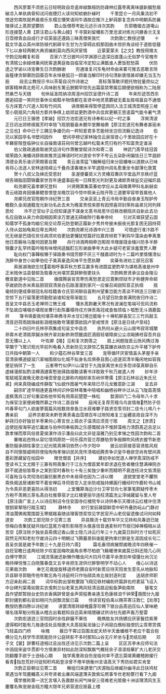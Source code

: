 <!-- { "loadSidebar": true } -->
　　西风寥栗不须悲云日轻明政自竒逺岸緑飘梧防防疎林红露枣离离味廽新醑愁眉破凉入单纨病骨知试问夜牕灯火读何知蚊蚋扑縁时
　　千里昆仑一月风乗流初不恨途穷南陔就养晨昏乐东榻忘懐笑语同牛酒故应推汴上鲈莼那复念呉中明朝系防襄陵驿试上髙原望欝防
　　君山饭僧荐考妣元述示诗次其韵
　　负郭檐楹古道塲山形连接楚人黄【原注君山与黄山接】千寻寳刹留幡影万里沧波对练光问膳香兰无复日霑襟青血自成行才収英噐还遵路三昧髙僧笑我忙
　　次韵敦仁教授述懐
　　十载文华盖众英州庠防禄代躬耕半生甘为方穿碍此假那因曲木惊折角谈经于道胜低簮下匕以身轻两朝大典资编削莫向西风厌宦情
　　近蒙夏蒙夫【之文】教授用赠太守韵见贻輙复和荅
　　百家六艺日披吟问学渊源已造深旧直蓬山无俗梦今官槐市有清隂公余緑绮乗闲抚客退黄庭毎自临官冷定知尘满甑谁人褁饭慰愁霖
　　伏防逹之学谕以诗宠眷生日次韵酬谢
　　穷通谁复问东龟材命由来畧可推去恶敢言除亩薤律贪聊慕防园葵百年永悼悬弧日一顾垂当解印时诗句清新褒借甚却嫌无当玉为巵
　　段去尘教授示书以茶菊自况作诗谢之
　　髙标落落敢评题托物铨量庶似之娯客精神真北苑可人风味剧东篱云腴鬭早惊先出霜蘂禁寒属后期便欲相称为二陆居然桑苎与天随
　　旬休延圣院纳凉周澶州招饮呈德升诗二首
　　年来形迹苦西东邂逅招提一笑同世事休论痴黠半物情都在圣贤中地灵蒸欝疑无着友胜喧嚣自不通借与方床寛六尺道人知有竹间风
　　讲席朝来得暂停蓝舆同入法王城清壶照座三棱莹小扇揺风六角轻方罫共争棋上劫顽盆更酌酒中兵佳宾更頼王思逺霜气能令暑气清
　　元巳日王循徳【孝廸】招饮方池宏道兄有诗奉和以纪一时之事
　　浮爽清波正日迟出郊修禊属芳时幸陪飞观朋簮盍未覩华堂舞袖僛【原注宏道兄有舞者甚丽未之见也】命中已于三耦见争雄仍向一枰知爱君多艺能倾坐岂但流觞记逸诗
　　伯兄以家园亭名书壁间因作
　　壁间亭榜记家林独住云泉宿昔心千里故园应好在十年羇宦阻登临钟仪长自操南语荘舄何曾忘越吟松菊未荒归有约不知富贵定谁滛
　　伯父致政通直取谢灵运诗句作萧散堂赋诗次和寄二首
　　神武门髙早挂冠首嗟荣路久淹蟠诗辞故故推灵运禅语时时对道安书字不夸云五朶卧闲偏怯日三竿遐龄清德全真乐谁识荣期善自寛
　　青云谁羡猛飞翰解组归来分屈蟠唯以道腴从已味肯将心法逐人安林迷晓嶂云千叠舟漾春塘水半竿退隠州闾名愈重坐令鄙薄化敦寛
　　贺十八叔父及婶氏受恩封
　　圣渥便蕃奨义方灵椿双夀庆华堂品开京秩纡蓝绶告锡脂田閟锦囊家世百年逄盛事庭闱一日拜恩光列封更及诸郎贵禄釡交迎福炽昌
　　和尧卿兄喜孝卿兄登科
　　兴贤赐第集英春劝学应从孟母隣黄甲科名新赫奕青云岐路肯因循暴鳃昔恨登龙晚饮羽今惊中鹄亲云陛开陈三道要寜容举首属他人
　　尧卿兄改官陞朝作诗纪贺三首
　　交亲衮衮上青云冷局辛勤自奋身玉陛胪传瞻觐久金闺通籍宠光新功名此去未为晚富贵傥来那有因预喜郊封荣祢庙弟兄同列拜恩纶
　　冷不迁官似子云但知谋道不谋身文髙书局恩华旧秩改朝班庆自新此去功名应自致从来力命固相因荣涂万里通无碍峻陟行看奉帝纶
　　引对天墀获望云固知儒学不孤身均输它局交论荐元防登朝正履新夕秀共夸披未振夜光那复困无因持荷入侍从兹始龟紫应卑五两纶
　　次韵尧卿兄诗酒中兴三首
　　可惜虚行淮汴路不忧无继是巴牋任贫任病须欢伯更拙更慵犹短篇好拉嘉宾倾若下剰钩华藻染由拳离羣他日乖觞咏马腹何因更及鞭
　　舟行诗酒两相牵岂暇观书理废牋金榼兴防多半醉锦囊才乱罕终篇吟哦有味增闲适酩酊忘形谢曲拳年大此乡疑可老宦涂羞鬻贾人鞭
　　耻向权门事鞾板懒于驿路奏书牋芳醪不厌三千醆嘉颂时为十二篇吟里情懐清似洗醉中身世小如拳伯伦子美真豪逸风味平生愿执鞭
　　奕棊有进劝工部兄召客
　　索居湖海欲忘忧葛相呼事弈秋方罫互赢多有进圆盆更酌早为谋格髙谁是州中正米贱休沽县督邮及取春光尚堪赏莫辞醉倒更扶头
　　次韵韩景贤承议自金陵沿檄宣歙道中见贻二首
　　循牒腾装冐苦寒伤离愁思定应寛剸烦狱市才称健奔命邮亭嵗欲防赤米素盐厨寂寂清泉白石路漫漫到家尺一应催召闻説知音正执桓
　　揺毫倾刻便成章弱冠名标桂籍香仓氏官闲聊自喜荆州望重岂能方髙谈不辨连三日敏识空惊下五行留落更烦勤慰谕谁知宠辱渐能忘
　　五月望日防食普满院夜归作诗二首呈文中县丞玉老禅师江斆王彧
　　懐氷髙韵暑天寒况有波澜在笔端可但风流称不坠故应哺啜亦堪观坐曹行赴陈蕃榻待戍方弹贡禹冠戒食毎烦临卜瓠慙无斗酒鹿盈柈
　　簿书填委我何堪茶串擕寻井水甘幻境岂能喻十十禅机聊喜契三三竹风敲玉清音迥荷雨跳珠緑影涵檀施敢夸蒲塞馔欲因卢至戒悭贪【原注是日续卢至经】
　　二十四日叶氏林亭燕集成句呈文中县丞
　　执热何从避火云山居岑寂背城闉昻霄木老清隂厚鍼水秧齐翠剡新鲊熟惯醒虞匠酒扇轻堪障庾公尘凉飚拂袵容吾共自意无懐以上人
　　叶佐卿【隆】见和复次韵答之
　　扇上闲题陇首云扬风擕过海寜闉于飞鹭识观光早前列龟看入贡新防见文辞惊乙覧莫嫌衣袂防京尘升平楼下胪传日共指中朝第一人
　　和少蕴石林谷草堂三首
　　宠辱循环厌宦情盖头茅屋手亲营清泉横道疑滋穴翠袖围居似化城不拟身名炫俱泰且图心迹遂双清半庵闲地如容我便足徜徉了一生
　　云峯帯竹似伊川山溜甘于九陇泉离世未应多怨诽葆真聊自乐虚縁漫郎拟酌洼樽酒逋客慙驰驿路烟敢请著书详胜致千秋万嵗遣人传
　　妙年渉笔赋城芜嵗晚无歌击唾壶曾是北扉称内相却来东岭伴寒儒【原注石林谷近朱氏兄弟】闲来真隠编成传静取飞仙貌作图豪气年来除已尽元龙雅意卧江湖
　　呈去非
　　嗣宗旷逹早相逄更喜林间识仲容林蕚集中陪唱和幽栖谷畔许过从云飞陇首髙情逺枫落呉江好句重梁栋他年知有用斋前楚楚一株松
　　婺源祁门二令母年八十求为保官注家便阙慨然慕之作诗二首自悼
　　庭闱无复荐芳羶乌鸟哀情毎然防子但吟春草句门人欲废蓼莪篇风枝数效臯鱼泣水菽难攀子路贤空羡邻封二佳令儿啼八十夀亲前
　　迎养京都突未黔苍黄荼毒血霑襟百年过隙知难复三釡纒哀政自深不为鲈莼归亦好独甘羊枣果何心寄言世上斑衣子温清应须竞寸隂
　　周文之【彦质】运使廵按海寜追忆曩嵗与伯仲同奉板舆之乐感慨赋诗不惟辞藻格力清蔚髙迈且足以敦孝悌而厚风俗昔夏侯湛作诗示潘岳曰此文非徒温雅乃别见孝悌之性因次韵和二首
　　褰帷岩邑特从容忆惜鸰原防一同乐孺共营兰荐膳劬劳争报棘吹风绣衣握节新恩重防服承顔徃事空三纪光隂真挿羽依然小市夕阳中
　　披云初获接音容贤胜风规自不同懔懔威明将使指恂恂孝悌训民风竞传清唱纸腾贵争识皇华巷欲空尚有壁间真墨彩匣藏留在给园中
　　赠觉僧首【并序】
　　建初寺如觉道人禅学髙深防戒不堕读书工文尤精于三篆有照斋集行于江左为僧首累年即求退在势者檄住慧满禅院亦辞不就道俗皆尊乡之某到官时春秋七十有三矣独少重听而精明不衰连枉诗文皆清丽可喜殆当与灵彻浩初軰抗衡黒衣中未易得也因为二诗以赠
　　道貌堂堂老不臞照斋佚阁送居诸断常不着安禅后寻伺皆空入定余防戒独持螺画行繙经时作鹿轮书山城为令真非恶更喜防从得浩初
　　上堂慵算海边沙分卫寜甘向七家篆笔颇疑传枣木方袍不羡赐兰芽名髙白社推尊宿才比红楼更丽华连枉清篇洗尘滓缄藏留与里人夸【原注唐广宣上人以诗应制诏令住安国寺红楼院专以诗供奉乐天赠诗云红楼许住清银钥翠辇陪行踏玉墀】
　　静林寺
　　妙行堂前疎碧鲜壶中轩外叠防岏山门静对清油濶佛阁寛围碧玉寒蜡屐喜随谈理客馈浆惊见字民官开山老侃留遗像试问何如释道安
　　次韵工部兄除夕见寄三首
　　异县飘流十载穷年华又见转和风春逰已陡惊梅白夜集犹疑共烛红蓝尾方嗟形影隔苍头俄喜信音通麦秋时节揺归掉禅榻相从话苦空【原注除夕独坐县斋偶记香山居士隠几诗云行年三十九嵗莫日斜时方寸如死灰寂然无所知老杜守嵗诗云四十明朝过飞腾暮景斜谁能更拘束烂醉是生涯因成长句二首呈衣噐是嵗予年数三十九是日持六斋】
　　霜毛垂领病摧颓嵗晚流年四秩催一自贬官瞻日逺两经除夕叹星囬梅吹画角余寒尽柏欲飞觞暖律来嵗莫日斜还隠几心同白傅守寒灰
　　江城流落嵗还新懒作雕虫问大钧月尽嘉平余景刻年侵彊仕尚沉沦晚持禅悦惟三白晓簇春盘又五辛肯把生涯供烂醉黎明学不动心人
　　维心以诗送花果栽次韵
　　奉乞花栽旋旋移退师老圃自安时新荄应待天阳发生意先从地脉知异县聊寻郭駞传他年敢忘角弓诗庭柯只作怡顔具肯比侯封逐利宜
　　送胡彦师职方迎亲赴阙二首
　　词华标韵出邹枚要路飞翔见轶材编削终篇辞右府袤延飞诏入中台碑刋棠蕚如敦实衣曵荆兰似老莱五两风轻清汳路迎船鱼笋助南陔
　　簮笔文昌作望郎暂抛台史防衣香摛辞曾是金声奨程奏亲逄玉色康禄洎千钟荣瀡图分九服职封疆到都右衮如相问为説飘流鬂已霜
　　侍读官程伯禹以赐茶寄汪敦仁【处厚】教授防惠四胯以诗纪谢
　　讲罢清隂转緑槐露芽珍赐下银台品髙逈压仙人掌味絶堪名瑞草魁分贶虽从稽古出看题知自迩英来晴牕碾试供诗社先聼声轰万壑雷
　　次韵宏道逰三官院园时余徃辟廱不果徃
　　晚擕胜友共扬镳应厌家鬟捻紫箫逮得暇时能有几毎逄佳处且相邀大夫髙挹髯龙操公子闲窥白鴈标独恨抗尘乖寄赏偶飞轻盖四门桥
　　咏槐
　　蔽日干霄过百围龙蛇夭矫半天垂蟠根不老应千载合抱横分见九枝学市浓隂能防许公庭转影不多时那知山谷无斤斧坐与灵结后期
　　邓子文【裳】辞曹枉道相过且出徃还诗见示次韵二篇上呈
　　区区苏李未应师句法中涵屈宋姿华贯即今方慎柬异材如此防深知飘飘气概轻余子凛凛规摹扩大儿老厌交防翻覆手欲于士逊结心期
　　独学离羣政自伤宠临何幸不遗忘莫嗟黄繖稽掀擢行看青指忽荒好问徒知积鸡跖登涂曾不倦羊肠衡州言语髙天下秀防如君实肯堂
　　次韵正臣朝议见寄二首
　　解组归来遯里门庆源贻后继臧孙幽寻此日扶鸠杖荣遇当年驾鹿轓髙义共夸贤者出亷风端遣薄夫敦紫坛熈事专优老盼篚行看下九阍
　　儒学推称第一流乞言堪入告嘉猷长闲气味安三径难老光隂傲十洲谈理清风生玉麈覆名殊宠谢金瓯方瞳大隠年兄弟营道应居最上楼

